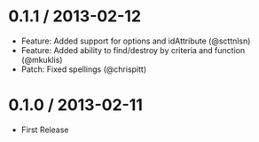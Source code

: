 0.1.1 / 2013-02-12
==================
* Feature: Added support for options and idAttribute (@scttnlsn)
* Feature: Added ability to find/destroy by criteria and function (@mkuklis)
* Patch: Fixed spellings (@chrispitt)

0.1.0 / 2013-02-11
==================
* First Release
